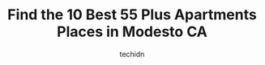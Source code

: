 ---
layout: ampstory
image: https://i0.wp.com/www.depkes.org/wp-content/uploads/2023/06/55-plus-apartments-0-in-modesto-ca-1685830153.jpeg?resize=640,853
author: techidn
featured: false
description: Discover the impressive array of 55 Plus Apartments options in Modesto CA, where you can find 10 of the largest 55 Plus Apartments establishments in the area. From renowned classics to hidde
title: Find the 10 Best 55 Plus Apartments Places in Modesto CA
cover:
   title: Find the 10 Best 55 Plus Apartments Places in Modesto CA
   subtitle: Rickpate
   background: https://www.depkes.org/wp-content/uploads/2023/06/55-plus-apartments-0-in-modesto-ca-1685830153.jpeg

pages: 
 - layout: thirds
   top: <h1>#1 Ralston Tower</h1>
   bottom: "<p>Ralston towers is a great community for the elder,the management is great. Unfortunately there are residents that dont feel the same,but management does do their best to</p>"
   background: https://www.depkes.org/wp-content/uploads/2023/06/55-plus-apartments-1-in-modesto-ca-1685830153.jpeg
   backgroundblur: true
 - layout: thirds
   top: <h1>#2 The Park at Modesto Independent Living Community</h1>
   bottom: "<p>My mom loves living in her luxury  apartment at The Park! Shes living there in a 2 bedroom plus den with 2 bathrooms since August, 2021.    The staff takes amazing car</p>"
   background: https://www.depkes.org/wp-content/uploads/2023/06/55-plus-apartments-2-in-modesto-ca-1685830153.jpeg
   cta:
      link: https://www.depkes.org/blog/find-the-10-best-55-plus-apartments-places-in-modesto-ca/
      text: Find the 10 Best 55 Plus Apartments Places in Modesto CA
 - layout: thirds
   top: <h1>#3 Pacifica Senior Living Modesto</h1>
   bottom: "<p>2325 St Pauls Way, Modesto, CA 95355, United States</p>"
   background: https://www.depkes.org/wp-content/uploads/2023/06/55-plus-apartments-3-in-modesto-ca-1685830154.jpeg
   cta:
      link: https://www.depkes.org/blog/find-the-10-best-55-plus-apartments-places-in-modesto-ca/
      text: Find the 10 Best 55 Plus Apartments Places in Modesto CA
 - layout: thirds
   top: <h1>#4 Truewood by Merrill, Modesto</h1>
   bottom: "<p>3420 Shawnee Dr, Modesto, CA 95350, United States</p>"
   background: https://images.unsplash.com/photo-1553949345-eb786bb3f7ba?ixlib=rb-4.0.3&ixid=MnwxMjA3fDB8MHxwaG90by1wYWdlfHx8fGVufDB8fHx8&auto=format&fit=crop&w=640&h=853&q=80
   cta:
      link: https://www.depkes.org/blog/find-the-10-best-55-plus-apartments-places-in-modesto-ca/
      text: Find the 10 Best 55 Plus Apartments Places in Modesto CA
 - layout: thirds
   top: <h1>#5 Silverwood Mobile Home Community 55 & Older</h1>
   bottom: "<p>Modesto, CA 95355, United States</p>"
   background: https://images.unsplash.com/photo-1489694553447-4c9339da310d?ixlib=rb-4.0.3&ixid=MnwxMjA3fDB8MHxwaG90by1wYWdlfHx8fGVufDB8fHx8&auto=format&fit=crop&w=640&h=853&q=80
   cta:
      link: https://www.depkes.org/blog/find-the-10-best-55-plus-apartments-places-in-modesto-ca/
      text: Find the 10 Best 55 Plus Apartments Places in Modesto CA
 - layout: thirds
   top: <h1>#6 Glenwood Park Senior Community</h1>
   bottom: "<p>2307 Oakdale Rd suite 201, Modesto, CA 95355, United States</p>"
   background: https://images.unsplash.com/photo-1541356665065-22676f35dd40?ixlib=rb-4.0.3&ixid=MnwxMjA3fDB8MHxwaG90by1wYWdlfHx8fGVufDB8fHx8&auto=format&fit=crop&w=640&h=853&q=80
   cta:
      link: https://www.depkes.org/blog/find-the-10-best-55-plus-apartments-places-in-modesto-ca/
      text: Find the 10 Best 55 Plus Apartments Places in Modesto CA
 - layout: thirds
   top: <h1>#7 The Stratford At Beyer Park</h1>
   bottom: "<p>3529 Forest Glenn Dr, Modesto, CA 95355, United States</p>"
   background: https://plus.unsplash.com/premium_photo-1664640458616-3c74f8cb4589?ixlib=rb-4.0.3&ixid=MnwxMjA3fDB8MHxwaG90by1wYWdlfHx8fGVufDB8fHx8&auto=format&fit=crop&w=640&h=853&q=80
   cta:
      link: https://www.depkes.org/blog/find-the-10-best-55-plus-apartments-places-in-modesto-ca/
      text: Find the 10 Best 55 Plus Apartments Places in Modesto CA
 - layout: thirds
   middle: Continue reading...
   background: https://images.unsplash.com/photo-1524169358666-79f22534bc6e?ixlib=rb-4.0.3&ixid=MnwxMjA3fDB8MHxwaG90by1wYWdlfHx8fGVufDB8fHx8&auto=format&fit=crop&w=640&h=853&q=80
   cta:
      link: https://www.depkes.org/blog/find-the-10-best-55-plus-apartments-places-in-modesto-ca/
      text: Find the 10 Best 55 Plus Apartments Places in Modesto CA
      
---